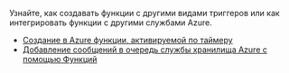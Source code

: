 Узнайте, как создавать функции с другими видами триггеров или как интегрировать функции с другими службами Azure.

+ [Создание в Azure функции, активируемой по таймеру](../articles/azure-functions/functions-create-scheduled-function.md) 
+ [Добавление сообщений в очередь службы хранилища Azure с помощью Функций](../articles/azure-functions/functions-integrate-storage-queue-output-binding.md)
